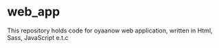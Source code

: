 # web_app
This repository holds code for oyaanow web application, written in Html, Sass, JavaScript e.t.c
